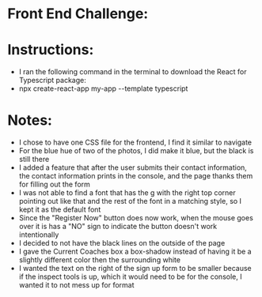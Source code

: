 # Front End Challenge:

# Instructions:
* I ran the following command in the terminal to download the React for Typescript package:
*  npx create-react-app my-app --template typescript

# Notes:
* I chose to have one CSS file for the frontend, I find it similar to navigate
* For the blue hue of two of the photos, I did make it blue, but the black is still there
* I added a feature that after the user submits their contact information, the contact information prints in the console, and the page thanks them for filling out the form
* I was not able to find a font that has the g with the right top corner pointing out like that and the rest of the font in a matching style, so I kept it as the default font
* Since the "Register Now" button does now work, when the mouse goes over it is has a "NO" sign to indicate the button doesn't work intentionally
* I decided to not have the black lines on the outside of the page
* I gave the Current Coaches box a box-shadow instead of having it be a slightly different color then the surrounding white
* I wanted the text on the right of the sign up form to be smaller because if the inspect tools is up, which it would need to be for the console, I wanted it to not mess up for format
